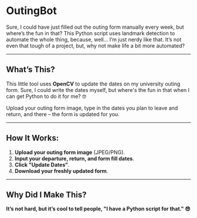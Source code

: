 # **OutingBot** 

Sure, I could have just filled out the outing form manually every week, but where’s the fun in that? This Python script uses landmark detection to automate the whole thing, because, well... I’m just nerdy like that. It’s not even that tough of a project, but, why not make life a bit more automated?

---

## What’s This?

This little tool uses **OpenCV** to update the dates on my university outing form. Sure, I could write the dates myself, but where's the fun in that when I can get Python to do it for me? 🤓

Upload your outing form image, type in the dates you plan to leave and return, and there – the form is updated for you. 

---

## **How It Works:**

1. **Upload your outing form image** (JPEG/PNG).
2. **Input your departure, return, and form fill dates**.
3. **Click "Update Dates"**.
4. **Download your freshly updated form**.

---

## **Why Did I Make This?**

**It’s not hard, but it’s cool to tell people, "I have a Python script for that." 😎**
